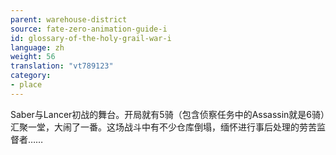 ```yaml
---
parent: warehouse-district
source: fate-zero-animation-guide-i
id: glossary-of-the-holy-grail-war-i
language: zh
weight: 56
translation: "vt789123"
category:
- place
---
```


Saber与Lancer初战的舞台。开局就有5骑（包含侦察任务中的Assassin就是6骑）汇聚一堂，大闹了一番。这场战斗中有不少仓库倒塌，缅怀进行事后处理的劳苦监督者……

